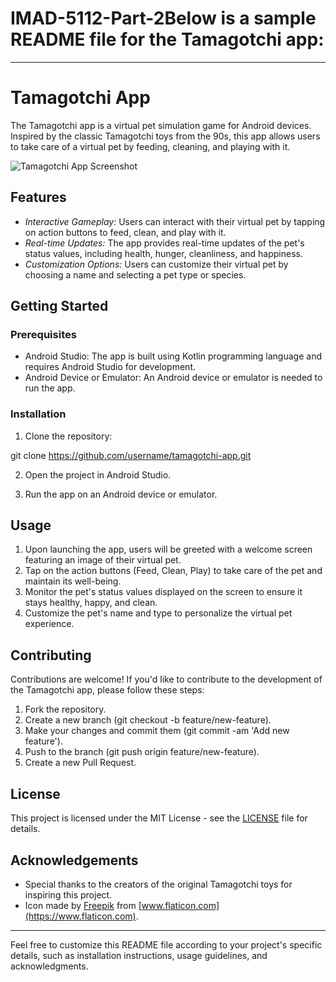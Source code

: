 # IMAD-5112-Part-2Below is a sample README file for the Tamagotchi app:

---

# Tamagotchi App

The Tamagotchi app is a virtual pet simulation game for Android devices. Inspired by the classic Tamagotchi toys from the 90s, this app allows users to take care of a virtual pet by feeding, cleaning, and playing with it.

![Tamagotchi App Screenshot](screenshots/tamagotchi_app_screenshot.png)

## Features

- *Interactive Gameplay:* Users can interact with their virtual pet by tapping on action buttons to feed, clean, and play with it.
- *Real-time Updates:* The app provides real-time updates of the pet's status values, including health, hunger, cleanliness, and happiness.
- *Customization Options:* Users can customize their virtual pet by choosing a name and selecting a pet type or species.

## Getting Started

### Prerequisites

- Android Studio: The app is built using Kotlin programming language and requires Android Studio for development.
- Android Device or Emulator: An Android device or emulator is needed to run the app.

### Installation

1. Clone the repository:


git clone https://github.com/username/tamagotchi-app.git


2. Open the project in Android Studio.

3. Run the app on an Android device or emulator.

## Usage

1. Upon launching the app, users will be greeted with a welcome screen featuring an image of their virtual pet.
2. Tap on the action buttons (Feed, Clean, Play) to take care of the pet and maintain its well-being.
3. Monitor the pet's status values displayed on the screen to ensure it stays healthy, happy, and clean.
4. Customize the pet's name and type to personalize the virtual pet experience.

## Contributing

Contributions are welcome! If you'd like to contribute to the development of the Tamagotchi app, please follow these steps:

1. Fork the repository.
2. Create a new branch (git checkout -b feature/new-feature).
3. Make your changes and commit them (git commit -am 'Add new feature').
4. Push to the branch (git push origin feature/new-feature).
5. Create a new Pull Request.

## License

This project is licensed under the MIT License - see the [LICENSE](LICENSE) file for details.

## Acknowledgements

- Special thanks to the creators of the original Tamagotchi toys for inspiring this project.
- Icon made by [Freepik](https://www.freepik.com) from [www.flaticon.com](https://www.flaticon.com).

---

Feel free to customize this README file according to your project's specific details, such as installation instructions, usage guidelines, and acknowledgments.

